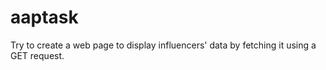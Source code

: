 # aaptask
Try to create a web page to display influencers' data by fetching it using a GET request.
